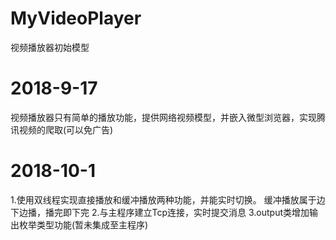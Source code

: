 # MyVideoPlayer
视频播放器初始模型
# 2018-9-17
视频播放器只有简单的播放功能，提供网络视频模型，并嵌入微型浏览器，实现腾讯视频的爬取(可以免广告)
# 2018-10-1
1.使用双线程实现直接播放和缓冲播放两种功能，并能实时切换。
  缓冲播放属于边下边播，播完即下完
2.与主程序建立Tcp连接，实时提交消息
3.output类增加输出枚举类型功能(暂未集成至主程序)    
